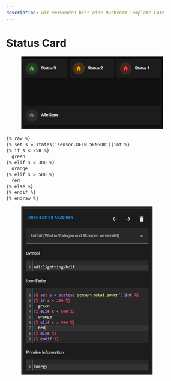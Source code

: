 ```yaml
---
description: wir verwenden hier eine Mushroom Template Card
---
```


# Status Card

<figure><img src="../../../.gitbook/assets/image (1) (3).png" alt=""><figcaption></figcaption></figure>

```
{% raw %}
{% set s = states('sensor.DEIN_SENSOR')|int %}
{% if s < 250 %}
  green
{% elif s < 300 %}
  orange
{% elif s > 500 %}
  red
{% else %}
{% endif %}
{% endraw %}
```

<figure><img src="../../../.gitbook/assets/image (6).png" alt=""><figcaption></figcaption></figure>
